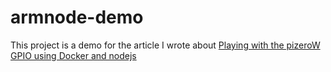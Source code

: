 # armnode-demo

This project is a demo for the article I wrote about [Playing with the pizeroW GPIO using Docker and nodejs](https://romaincauquil.fr/code/2017/06/23/playing-with-pizerow-gpio-using-docker-and-nodejs/)
